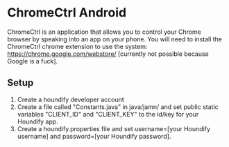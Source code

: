 # ChromeCtrl Android
ChromeCtrl is an application that allows you to control your Chrome browser by speaking into an app on your phone. You will need to install the ChromeCtrl chrome extension to use the system: https://chrome.google.com/webstore/ [currently not possible because Google is a fuck].

## Setup
1) Create a houndify developer account
2) Create a file called "Constants.java" in java/jamn/ and set public static variables "CLIENT_ID" and "CLIENT_KEY" to the id/key for your Houndify app.
3) Create a houndify.properties file and set username=[your Houndify username] and password=[your Houndify password].
